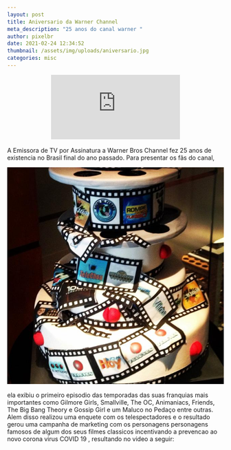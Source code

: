 ```yaml
---
layout: post
title: Aniversario da Warner Channel
meta_description: "25 anos do canal warner "
author: pixelbr
date: 2021-02-24 12:34:52
thumbnail: /assets/img/uploads/aniversario.jpg
categories: misc
---
```


<p align="center"><iframe width="300" height="auto"  src="https://www.youtube.com/embed/jPlEvWQQu_E" frameborder="0" allow="accelerometer; autoplay; clipboard-write; encrypted-media; gyroscope; picture-in-picture" allowfullscreen></iframe></p>

A Emissora de TV por Assinatura a Warner Bros Channel fez 25 anos de existencia no Brasil final do ano passado.
Para presentar os fãs do canal,

![](/assets/img/uploads/aniversario.jpg)

ela exibiu o primeiro episodio das temporadas das suas franquias mais importantes como Gilmore Girls, Smallville, The OC, Animaniacs, Friends, The Big Bang Theory e Gossip Girl e um Maluco no Pedaço entre outras. Alem disso realizou uma enquete com os telespectadores e o resultado gerou uma campanha de marketing com os personagens personagens famosos de algum dos seus filmes classicos incentivando a prevencao ao novo corona virus COVID 19 , resultando no video a seguir:


